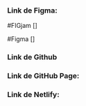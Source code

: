 ### Link de Figma:

#FIGjam 
[]

#Figma
[]

### Link de Github


### Link de GitHub Page:



### Link de Netlify: 
